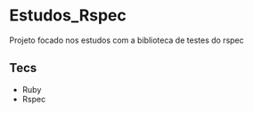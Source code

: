 # Estudos_Rspec
Projeto focado nos estudos com a biblioteca de testes do rspec

## Tecs
- Ruby
- Rspec

